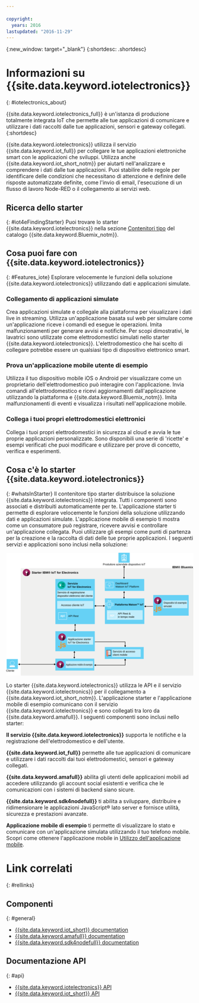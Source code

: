 ```yaml
---

copyright:
  years: 2016
lastupdated: "2016-11-29"
---
```


{:new_window: target="\_blank"}
{:shortdesc: .shortdesc}

# Informazioni su {{site.data.keyword.iotelectronics}}
{: #iotelectronics_about}

{{site.data.keyword.iotelectronics_full}} è un'istanza di produzione totalmente integrata IoT che permette alle tue applicazioni di comunicare e utilizzare i dati raccolti dalle tue applicazioni, sensori e gateway collegati.
{:shortdesc}

{{site.data.keyword.iotelectronics}} utilizza il servizio {{site.data.keyword.iot_full}} per collegare le tue applicazioni elettroniche smart con le applicazioni che sviluppi. Utilizza anche {{site.data.keyword.iot_short_notm}} per aiutarti nell'analizzare e comprendere i dati dalle tue applicazioni. Puoi stabilire delle regole per identificare delle condizioni che necessitano di attenzione e definire delle risposte automatizzate definite, come l'invio di email, l'esecuzione di un flusso di lavoro Node-RED o il collegamento ai servizi web.  

## Ricerca dello starter
{: #iot4eFindingStarter}
Puoi trovare lo starter {{site.data.keyword.iotelectronics}} nella sezione [Contenitori tipo](https://console.{DomainName}/catalog/starters/iot-for-electronics-starter/) del catalogo {{site.data.keyword.Bluemix_notm}}.  

## Cosa puoi fare con {{site.data.keyword.iotelectronics}}
{: #Features_iote}
Esplorare velocemente le funzioni della soluzione {{site.data.keyword.iotelectronics}} utilizzando dati e applicazioni simulate.

### Collegamento di applicazioni simulate
Crea applicazioni simulate e collegale alla piattaforma per visualizzare i dati live in streaming. Utilizza un'applicazione basata sul web per simulare come un'applicazione riceve i comandi ed esegue le operazioni. Imita malfunzionamenti per generare avvisi e notifiche. Per scopi dimostrativi, le lavatrici sono utilizzate come elettrodomestici simulati nello starter {{site.data.keyword.iotelectronics}}. L'elettrodomestico che hai scelto di collegare potrebbe essere un qualsiasi tipo di dispositivo elettronico smart.  

### Prova un'applicazione mobile utente di esempio
Utilizza il tuo dispositivo mobile iOS o Android per visualizzare come un proprietario dell'elettrodomestico può interagire con l'applicazione. Invia comandi all'elettrodomestico e ricevi aggiornamenti dall'applicazione utilizzando la piattaforma e {{site.data.keyword.Bluemix_notm}}. Imita malfunzionamenti di eventi e visualizza i risultati nell'applicazione mobile.

### Collega i tuoi propri elettrodomestici elettronici
Collega i tuoi propri elettrodomestici in sicurezza al cloud e avvia le tue proprie applicazioni personalizzate. Sono disponibili una serie di 'ricette' e esempi verificati che puoi modificare e utilizzare per prove di concetto, verifica e esperimenti.

## Cosa c'è lo starter {{site.data.keyword.iotelectronics}}
{: #whatsInStarter}
Il contenitore tipo starter distribuisce la soluzione {{site.data.keyword.iotelectronics}} integrata.  Tutti i componenti sono associati e distribuiti automaticamente per te. L'applicazione starter ti permette di esplorare velocemente le funzioni della soluzione utilizzando dati e applicazioni simulate. L'applicazione mobile di esempio ti mostra come un consumatore può registrare, ricevere avvisi e controllare un'applicazione collegata. Puoi utilizzare gli esempi come punti di partenza per la creazione e la raccolta di dati delle tue proprie applicazioni. I seguenti servizi e applicazioni sono inclusi nella soluzione:

![{{site.data.keyword.iotelectronics}} Architettura. Questo diagramma è illustrato nel corpo principale dell'argomento.](images/IoT4E_architecture.svg "{{site.data.keyword.iotelectronics}} architettura")

Lo starter {{site.data.keyword.iotelectronics}} utilizza le API e il servizio {{site.data.keyword.iotelectronics}} per il collegamento a {{site.data.keyword.iot_short_notm}}. L'applicazione starter e l'applicazione mobile di esempio comunicano con il servizio {{site.data.keyword.iotelectronics}} e sono collegati tra loro da {{site.data.keyword.amafull}}. I seguenti componenti sono inclusi nello starter:

**Il servizio {{site.data.keyword.iotelectronics}}** supporta le notifiche e la registrazione dell'elettrodomestico e dell'utente.

**{{site.data.keyword.iot_full}}** permette alle tue applicazioni di comunicare e utilizzare i dati raccolti dai tuoi elettrodomestici, sensori e gateway collegati.

<!-- **{{site.data.keyword.iotrtinsights_full}}** enables you to enrich and monitor data from your appliances, visualize what's happening now, and respond to emerging conditions by using automated actions. -->

**{{site.data.keyword.amafull}}** abilita gli utenti delle applicazioni mobili ad accedere utilizzando gli account social esistenti e verifica che le comunicazioni con i sistemi di backend siano sicure.

**{{site.data.keyword.sdk4nodefull}}** ti abilita a sviluppare, distribuire e ridimensionare le applicazioni JavaScript&reg; lato server e fornisce utilità, sicurezza e prestazioni avanzate.

**Applicazione mobile di esempio** ti permette di visualizzare lo stato e comunicare con un'applicazione simulata utilizzando il tuo telefono mobile. Scopri come ottenere l'applicazione mobile in [Utilizzo dell'applicazione mobile](iotelectronics_config_mobile.html).

# Link correlati
{: #rellinks}
## Componenti
{: #general}
* [{{site.data.keyword.iot_short}} documentation](https://console.ng.bluemix.net/docs/services/IoT/index.html#gettingstartedtemplate)
* [{{site.data.keyword.amafull}} documentation](https://console.ng.bluemix.net/docs/services/mobileaccess/index.html)
* [{{site.data.keyword.sdk4nodefull}} documentation](https://console.ng.bluemix.net/docs/runtimes/nodejs/index.html#nodejs_runtime)


## Documentazione API
{: #api}
*  [{{site.data.keyword.iotelectronics}} API](http://ibmiotforelectronics.mybluemix.net/public/iot4eregistrationapi.html)  
*  [{{site.data.keyword.iot_short}} API](https://developer.ibm.com/iotfoundation/recipes/api-documentation/)
